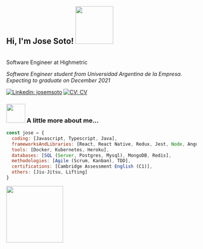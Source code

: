 <h2> Hi, I'm Jose Soto! <img src="https://media.giphy.com/media/oDLDbBgf0dkis/giphy.gif" width="100"></h2>
</br>
Software Engineer at Highmetric
<p><em>Software Engineer student from Universidad Argentina de la Empresa. Expecting to graduate on December 2021
</em>
</p>

[![Linkedin: josemsoto](https://img.shields.io/badge/-linkedIn-blue)](https://www.linkedin.com/in/jmiguelsoto/)
[![CV: CV](https://img.shields.io/badge/-CV-green)](https://docs.google.com/document/d/1PSh56jXr6Ziz3jONta8YvNk9IR-qCahADXaNMQs-d_E/edit?usp=sharing)

### <img src="https://media.giphy.com/media/WUlplcMpOCEmTGBtBW/giphy.gif" width="50"> A little more about me...  

```javascript
const jose = {
  coding: [Javascript, Typescript, Java],
  frameworksAndLibraries: [React, React Native, Redux, Jest, Node, Angular, Spring],
  tools: [Docker, Kubernetes, Heroku],
  databases: [SQL (Server, Postgres, Mysql), MongoDB, Redis],
  methodologies: [Agile (Scrum, Kanban), TDD],
  certifications: [Cambridge Assessment English (C1)],
  others: [Jiu-Jitsu, Lifting]
}
```
<img src="https://media.giphy.com/media/Z9oFSDmFcc16JXkSeS/giphy.gif" width="150">
